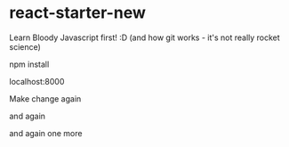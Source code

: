 # react-starter-new

Learn Bloody Javascript first! :D (and how git works - it's not really rocket science)

npm install

localhost:8000

Make change again

and again 

and again 
one more
